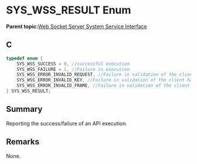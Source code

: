# SYS\_WSS\_RESULT Enum

**Parent topic:**[Web Socket Server System Service Interface](GUID-9DCBB817-ECC8-46C6-954B-F6B0D8F5C0BC.md)

## C

```c
typedef enum {
    SYS_WSS_SUCCESS = 0, //successful execution
    SYS_WSS_FAILURE = 1, //Failure in execution
    SYS_WSS_ERROR_INVALID_REQUEST, //Failure in validation of the client handshake
    SYS_WSS_ERROR_INVALID_KEY, //Failure in validation of the client handshake
    SYS_WSS_ERROR_INVALID_FRAME, //Failure in validation of the client request
} SYS_WSS_RESULT;

```

## Summary

Reporting the success/failure of an API execution.

## Remarks

None.

